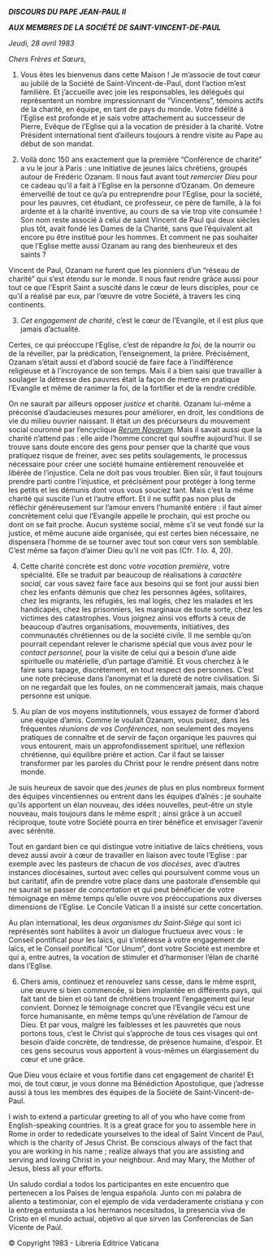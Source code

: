 ***DISCOURS DU PAPE JEAN-PAUL II***

***AUX MEMBRES DE LA SOCIÉTÉ DE SAINT-VINCENT-DE-PAUL***

*Jeudi, 28 avril 1983*

*Chers Frères et Sœurs,*

1. Vous êtes les bienvenus dans cette Maison ! Je m’associe de tout cœur au jubilé de la Société de Saint-Vincent-de-Paul, dont l’action m’est familière. Et j’accueille avec joie les responsables, les délégués qui représentent un nombre impressionnant de “Vincentiens”, témoins actifs de la charité, en équipe, en tant de pays du monde. Votre fidélité à l’Eglise est profonde et je sais votre attachement au successeur de Pierre, Evêque de l’Eglise qui a la vocation de présider à la charité. Votre Président international tient d’ailleurs toujours à rendre visite au Pape au début de son mandat.

2. Voilà donc 150 ans exactement que la première “Conférence de charité” a vu le jour à Paris : une initiative de jeunes laïcs chrétiens, groupés autour de Frédéric Ozanam. Il nous faut avant tout *remercier Dieu* pour ce cadeau qu’il a fait à l’Eglise en la personne d’Ozanam. On demeure émerveillé de tout ce qu’a pu entreprendre pour l’Eglise, pour la société, pour les pauvres, cet étudiant, ce professeur, ce père de famille, à la foi ardente et à la charité inventive, au cours de sa vie trop vite consumée ! Son nom reste associé à celui de saint Vincent de Paul qui deux siècles plus tôt, avait fondé les Dames de la Charité, sans que l’équivalent ait encore pu être institué pour les hommes. Et comment ne pas souhaiter que l’Eglise mette aussi Ozanam au rang des bienheureux et des saints ?

Vincent de Paul, Ozanam ne furent que les pionniers d’un “réseau de charité” qui s’est étendu sur le monde. Il nous faut rendre grâce aussi pour tout ce que l’Esprit Saint a suscité dans le cœur de leurs disciples, pour ce qu’il a réalisé par eux, par l’œuvre de votre Société, à travers les cinq continents.

3. *Cet engagement de charité,* c’est le cœur de l’Evangile, et il est plus que jamais d’actualité.

Certes, ce qui préoccupe l’Eglise, c’est de répandre *la foi,* de la nourrir ou de la réveiller, par la prédication, l’enseignement, la prière. Précisément, Ozanam s’était aussi et d’abord soucié de faire face à l’indifférence religieuse et à l’incroyance de son temps. Mais il a bien saisi que travailler à soulager la détresse des pauvres était la façon de mettre en pratique l’Evangile et même de ranimer la foi, de la fortifier et de la rendre crédible.

On ne saurait par ailleurs opposer *justice* et charité. Ozanam lui-même a préconisé d’audacieuses mesures pour améliorer, en droit, les conditions de vie du milieu ouvrier naissant. Il était un des précurseurs du mouvement social couronné par l’encyclique *[Rerum Novarum](/content/leo-xiii/fr/encyclicals/documents/hf_l-xiii_enc_15051891_rerum-novarum.html)*. Mais il savait aussi que la charité n’attend pas : elle aide l’homme concret qui souffre aujourd’hui. Il se trouve sans doute encore des gens pour penser que la charité que vous pratiquez risque de freiner, avec ses petits soulagements, le processus nécessaire pour créer une société humaine entièrement renouvelée et libérée de l’injustice. Cela ne doit pas vous troubler. Bien sûr, il faut toujours prendre parti contre l’injustice, et précisément pour protéger à long terme les petits et les démunis dont vous vous souciez tant. Mais c’est la même charité qui suscite l’un et l’autre effort. Et il ne suffit pas non plus de réfléchir généreusement sur l’amour envers l’humanité entière : il faut aimer concrètement celui que l’Evangile appelle le prochain, qui est proche ou dont on se fait proche. Aucun système social, même s’il se veut fondé sur la justice, et même aucune aide organisée, qui est certes bien nécessaire, ne dispensera l’homme de se tourner avec tout son cœur vers son semblable. C’est même sa façon d’aimer Dieu qu’il ne voit pas (Cfr. *1 Io.* 4, 20).

4. Cette charité concrète est donc *votre vocation première,* votre spécialité. Elle se traduit par beaucoup de réalisations à *caractère social,* car vous savez faire face aux besoins qui se font jour aussi bien chez les enfants démunis que chez les personnes âgées, solitaires, chez les migrants, les réfugiés, les mal logés, chez les malades et les handicapés, chez les prisonniers, les marginaux de toute sorte, chez les victimes des catastrophes. Vous joignez ainsi vos efforts à ceux de beaucoup d’autres organisations, mouvements, initiatives, des communautés chrétiennes ou de la société civile. Il me semble qu’on pourrait cependant relever le charisme spécial que vous avez pour le *contact personnel,* pour la visite de celui qui a besoin d’une aide spirituelle ou matérielle, d’un partage d’amitié. Et vous cherchez à le faire sans tapage, discrètement, en tout respect des personnes. C’est une note précieuse dans l’anonymat et la dureté de notre civilisation. Si on ne regardait que les foules, on ne commencerait jamais, mais chaque personne est unique.

5. Au plan de vos moyens institutionnels, vous essayez de former d’abord une équipe d’amis. Comme le voulait Ozanam, vous puisez, dans les fréquentes *réunions de vos Conférences,* non seulement des moyens pratiques de connaître et de servir de façon organique les pauvres qui vous entourent, mais un approfondissement spirituel, une réflexion chrétienne, qui équilibre prière et action. Car il faut se laisser transformer par les paroles du Christ pour le rendre présent dans notre monde.

Je suis heureux de savoir que des *jeunes* de plus en plus nombreux forment des équipes vincentiennes ou entrent dans les équipes d’aînés : je souhaite qu’ils apportent un élan nouveau, des idées nouvelles, peut-être un style nouveau, mais toujours dans le même esprit ; ainsi grâce à un accueil réciproque, toute votre Société pourra en tirer bénéfice et envisager l’avenir avec sérénité.

Tout en gardant bien ce qui distingue votre initiative de laïcs chrétiens, vous devez aussi avoir à cœur de travailler en liaison avec toute l’Eglise : par exemple avec les pasteurs de chacun de *vos diocèses,* avec d’autres instances diocésaines, surtout avec celles qui poursuivent comme vous un but caritatif, afin de prendre votre place dans une pastorale d’ensemble qui ne saurait se passer de *concertation* et qui peut bénéficier de votre témoignage en même temps qu’elle ouvre vos préoccupations aux diverses dimensions de l’Eglise. Le Concile Vatican II a insisté sur cette concertation.

Au plan international, les deux *organismes du Saint-Siège* qui sont ici représentés sont habilités à avoir un dialogue fructueux avec vous : le Conseil pontifical pour les laïcs, qui s’intéresse à votre engagement de laïcs, et le Conseil pontifical “Cor Unum”, dont votre Société est membre et qui a, entre autres, la vocation de stimuler et d’harmoniser l’élan de charité dans l’Eglise.

6. Chers amis, continuez et renouvelez sans cesse, dans le même esprit, une œuvre si bien commencée, si bien implantée en différents pays, qui fait tant de bien et où tant de chrétiens trouvent l’engagement qui leur convient. Donnez le témoignage concret que l’Evangile vécu est une force humanisante, en même temps qu’une révélation de l’amour de Dieu. Et par vous, malgré les faiblesses et les pauvretés que nous portons tous, c’est le Christ qui s’approche de tous ces visages qui ont besoin d’aide concrète, de tendresse, de présence humaine, d’espoir. Et ces gens secourus vous apportent à vous-mêmes un élargissement du cœur et une grâce.

Que Dieu vous éclaire et vous fortifie dans cet engagement de charité! Et moi, de tout cœur, je vous donne ma Bénédiction Apostolique, que j’adresse aussi à tous les membres des équipes de la Société de Saint-Vincent-de-Paul.

I wish to extend a particular greeting to all of you who have come from English-speaking countries. It is a great grace for you to assemble here in Rome in order to rededicate yourselves to the ideal of Saint Vincent de Paul, which is the charity of Jesus Christ. Be conscious always of the fact that you are working in his name ; realize always that you are assisting and serving and loving Christ in your neighbour. And may Mary, the Mother of Jesus, bless all your efforts.

Un saludo cordial a todos los participantes en este encuentro que pertenecen a los Países de lengua española. Junto con mi palabra de aliento a testimoniar, con el ejemplo de vida verdaderamente cristiana y con la entrega entusiasta a los hermanos necesitados, la presencia viva de Cristo en el mundo actual, objetivo al que sirven las Conferencias de San Vicente de Paúl.

© Copyright 1983 - Libreria Editrice Vaticana